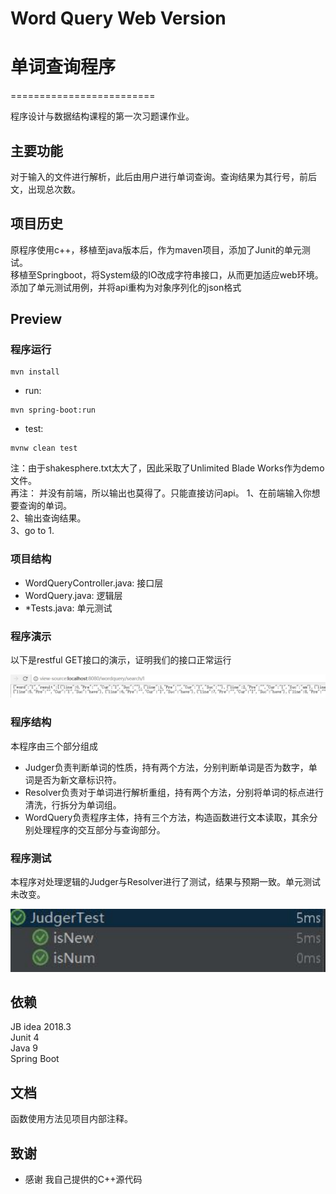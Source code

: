 # Word Query Web Version
# 单词查询程序
=========================

程序设计与数据结构课程的第一次习题课作业。

## 主要功能
对于输入的文件进行解析，此后由用户进行单词查询。查询结果为其行号，前后文，出现总次数。

## 项目历史

原程序使用c++，移植至java版本后，作为maven项目，添加了Junit的单元测试。  
移植至Springboot，将System级的IO改成字符串接口，从而更加适应web环境。  
添加了单元测试用例，并将api重构为对象序列化的json格式

## Preview

### 程序运行
```
mvn install
```

- run: 
```
mvn spring-boot:run
```
- test:
```
mvnw clean test
```

注：由于shakesphere.txt太大了，因此采取了Unlimited Blade Works作为demo文件。     
再注： 并没有前端，所以输出也莫得了。只能直接访问api。
1、在前端输入你想要查询的单词。   
2、输出查询结果。     
3、go to 1.   

### 项目结构

- WordQueryController.java: 接口层
- WordQuery.java: 逻辑层
- *Tests.java: 单元测试


### 程序演示

以下是restful GET接口的演示，证明我们的接口正常运行
<div align="center">
	<img src="./sample/api.JPG" width="550">
</div>

### 程序结构

本程序由三个部分组成  
* Judger负责判断单词的性质，持有两个方法，分别判断单词是否为数字，单词是否为新文章标识符。  
* Resolver负责对于单词进行解析重组，持有两个方法，分别将单词的标点进行清洗，行拆分为单词组。  
* WordQuery负责程序主体，持有三个方法，构造函数进行文本读取，其余分别处理程序的交互部分与查询部分。

### 程序测试

本程序对处理逻辑的Judger与Resolver进行了测试，结果与预期一致。单元测试未改变。
<div align="center">
	<img src="./sample/test.jpg" width="550">
</div>

## 依赖

JB idea 2018.3  
Junit 4  
Java 9  
Spring Boot
## 文档

函数使用方法见项目内部注释。  

## 致谢

* 感谢 我自己提供的C++源代码
